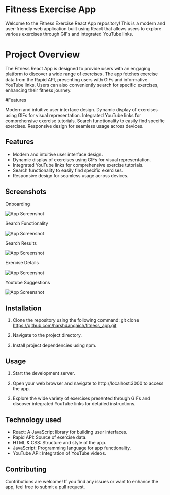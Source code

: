 
# Fitness Exercise App

Welcome to the Fitness Exercise React App repository! This is a modern and user-friendly web application built using React that allows users to explore various exercises through GIFs and integrated YouTube links.



# Project Overview

The Fitness React App is designed to provide users with an engaging platform to discover a wide range of exercises. The app fetches exercise data from the Rapid API, presenting users with GIFs and informative YouTube links. Users can also conveniently search for specific exercises, enhancing their fitness journey.

#Features

Modern and intuitive user interface design.
Dynamic display of exercises using GIFs for visual representation.
Integrated YouTube links for comprehensive exercise tutorials.
Search functionality to easily find specific exercises.
Responsive design for seamless usage across devices.


## Features

* Modern and intuitive user interface design.
* Dynamic display of exercises using GIFs for visual representation.
* Integrated YouTube links for comprehensive exercise tutorials.
* Search functionality to easily find specific exercises.
* Responsive design for seamless usage across devices.

## Screenshots

Onboarding 

![App Screenshot]([https://via.placeholder.com/468x300?text=App+Screenshot+Here](https://1drv.ms/i/s!AlqBDuF8HL8hlNUCvlhmVJDQi6m8Cw?e=oIbZRG))


Search Functionality

![App Screenshot](https://via.placeholder.com/468x300?text=App+Screenshot+Here)

Search Results

![App Screenshot](https://via.placeholder.com/468x300?text=App+Screenshot+Here)


Exercise Details

![App Screenshot](https://via.placeholder.com/468x300?text=App+Screenshot+Here)

Youtube Suggestions

![App Screenshot](https://via.placeholder.com/468x300?text=App+Screenshot+Here)



## Installation

1. Clone the repository using the following command:
git clone https://github.com/harshdangaich/fitness_app.git

2. Navigate to the project directory.

3. Install project dependencies using npm.
    
## Usage

1. Start the development server.

2. Open your web browser and navigate to http://localhost:3000 to access the app.

3. Explore the wide variety of exercises presented through GIFs and discover integrated YouTube links for detailed instructions.


## Technology used 

* React: A JavaScript library for building user interfaces.
* Rapid API: Source of exercise data.
* HTML & CSS: Structure and style of the app.
* JavaScript: Programming language for app functionality.
* YouTube API: Integration of YouTube videos.


## Contributing

Contributions are welcome! If you find any issues or want to enhance the app, feel free to submit a pull request.

